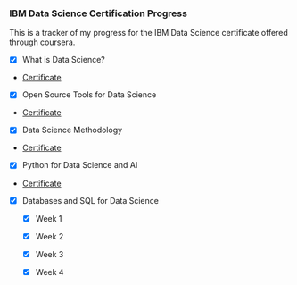 ### IBM Data Science Certification Progress
This is a tracker of my progress for the IBM Data Science certificate offered through coursera. 

- [x] What is Data Science?
- [Certificate](https://www.coursera.org/account/accomplishments/certificate/RVXGALDYMDHN)
- [x] Open Source Tools for Data Science
- [Certificate](https://www.coursera.org/account/accomplishments/certificate/4HLVBATT6FKE)
- [x] Data Science Methodology
- [Certificate](https://www.coursera.org/account/accomplishments/certificate/QEKBFMK9C38P)
- [x] Python for Data Science and AI
- [Certificate](https://www.coursera.org/account/accomplishments/certificate/3REDEW2RNAAK)
- [x] Databases and SQL for Data Science
  - [x] Week 1
  - [x] Week 2
  - [x] Week 3
  - [x] Week 4
  
